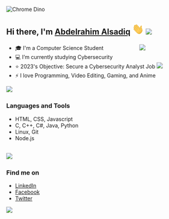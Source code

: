  <!--
**UjwalKandi/UjwalKandi** is a ✨ _special_ ✨ repository because its `README.md` (this file) appears on your GitHub profile.
-->

![Chrome Dino](https://mir-s3-cdn-cf.behance.net/project_modules/max_1200/4ff07986208593.5d9a654e92f36.gif)


<h2 align="left">Hi there, I'm <a href="https://www.linkedin.com/in/abdelrahim-alsadiq/" target="_blank" rel="noopener noreferrer">Abdelrahim Alsadiq</a> <img src="https://raw.githubusercontent.com/ABSphreak/ABSphreak/master/gifs/Hi.gif" height="30" />
<img src="https://user-images.githubusercontent.com/73097560/115834477-dbab4500-a447-11eb-908a-139a6edaec5c.gif"> 
  
<a href="https://github.com/UjwalKandi"><img align='right' src='https://github.com/UjwalKandi/UjwalKandi/blob/changes-to-readme/svg/87202985-820dcb80-c2b6-11ea-9f56-7ec461c497c3.gif' width='150"'></a></h2>

- 🎓 I'm a Computer Science Student  
- 💻 I’m currently studying Cybersecurity
- ⭐ 2023's Objective: Secure a Cybersecurity Analyst Job <img src="https://media.giphy.com/media/WUlplcMpOCEmTGBtBW/giphy.gif" width="30">
- ⚡ I love Programming, Video Editing, Gaming, and Anime 
 <img src="https://user-images.githubusercontent.com/73097560/115834477-dbab4500-a447-11eb-908a-139a6edaec5c.gif"> 


### Languages and Tools 
- HTML, CSS, Javascript
- C, C++, C#, Java, Python
- Linux, Git
- Node.js
<br/>
 <img src="https://user-images.githubusercontent.com/73097560/115834477-dbab4500-a447-11eb-908a-139a6edaec5c.gif">

### Find me on  
- [LinkedIn](https://www.linkedin.com/in/abdelrahim-alsadiq/)
- [Facebook](https://www.facebook.com/Abdelrahim.Alsadiq/)
- [Twitter](https://twitter.com/AbdelrahimAlsa7)

 <img src="https://user-images.githubusercontent.com/73097560/115834477-dbab4500-a447-11eb-908a-139a6edaec5c.gif">

